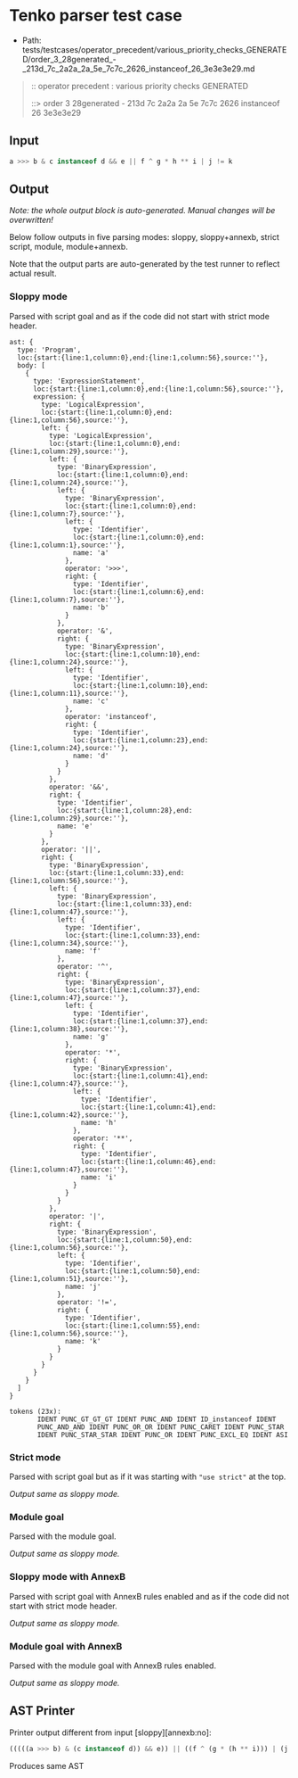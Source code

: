 # Tenko parser test case

- Path: tests/testcases/operator_precedent/various_priority_checks_GENERATED/order_3_28generated_-_213d_7c_2a2a_2a_5e_7c7c_2626_instanceof_26_3e3e3e29.md

> :: operator precedent : various priority checks GENERATED
>
> ::> order 3 28generated - 213d 7c 2a2a 2a 5e 7c7c 2626 instanceof 26 3e3e3e29

## Input

`````js
a >>> b & c instanceof d && e || f ^ g * h ** i | j != k
`````

## Output

_Note: the whole output block is auto-generated. Manual changes will be overwritten!_

Below follow outputs in five parsing modes: sloppy, sloppy+annexb, strict script, module, module+annexb.

Note that the output parts are auto-generated by the test runner to reflect actual result.

### Sloppy mode

Parsed with script goal and as if the code did not start with strict mode header.

`````
ast: {
  type: 'Program',
  loc:{start:{line:1,column:0},end:{line:1,column:56},source:''},
  body: [
    {
      type: 'ExpressionStatement',
      loc:{start:{line:1,column:0},end:{line:1,column:56},source:''},
      expression: {
        type: 'LogicalExpression',
        loc:{start:{line:1,column:0},end:{line:1,column:56},source:''},
        left: {
          type: 'LogicalExpression',
          loc:{start:{line:1,column:0},end:{line:1,column:29},source:''},
          left: {
            type: 'BinaryExpression',
            loc:{start:{line:1,column:0},end:{line:1,column:24},source:''},
            left: {
              type: 'BinaryExpression',
              loc:{start:{line:1,column:0},end:{line:1,column:7},source:''},
              left: {
                type: 'Identifier',
                loc:{start:{line:1,column:0},end:{line:1,column:1},source:''},
                name: 'a'
              },
              operator: '>>>',
              right: {
                type: 'Identifier',
                loc:{start:{line:1,column:6},end:{line:1,column:7},source:''},
                name: 'b'
              }
            },
            operator: '&',
            right: {
              type: 'BinaryExpression',
              loc:{start:{line:1,column:10},end:{line:1,column:24},source:''},
              left: {
                type: 'Identifier',
                loc:{start:{line:1,column:10},end:{line:1,column:11},source:''},
                name: 'c'
              },
              operator: 'instanceof',
              right: {
                type: 'Identifier',
                loc:{start:{line:1,column:23},end:{line:1,column:24},source:''},
                name: 'd'
              }
            }
          },
          operator: '&&',
          right: {
            type: 'Identifier',
            loc:{start:{line:1,column:28},end:{line:1,column:29},source:''},
            name: 'e'
          }
        },
        operator: '||',
        right: {
          type: 'BinaryExpression',
          loc:{start:{line:1,column:33},end:{line:1,column:56},source:''},
          left: {
            type: 'BinaryExpression',
            loc:{start:{line:1,column:33},end:{line:1,column:47},source:''},
            left: {
              type: 'Identifier',
              loc:{start:{line:1,column:33},end:{line:1,column:34},source:''},
              name: 'f'
            },
            operator: '^',
            right: {
              type: 'BinaryExpression',
              loc:{start:{line:1,column:37},end:{line:1,column:47},source:''},
              left: {
                type: 'Identifier',
                loc:{start:{line:1,column:37},end:{line:1,column:38},source:''},
                name: 'g'
              },
              operator: '*',
              right: {
                type: 'BinaryExpression',
                loc:{start:{line:1,column:41},end:{line:1,column:47},source:''},
                left: {
                  type: 'Identifier',
                  loc:{start:{line:1,column:41},end:{line:1,column:42},source:''},
                  name: 'h'
                },
                operator: '**',
                right: {
                  type: 'Identifier',
                  loc:{start:{line:1,column:46},end:{line:1,column:47},source:''},
                  name: 'i'
                }
              }
            }
          },
          operator: '|',
          right: {
            type: 'BinaryExpression',
            loc:{start:{line:1,column:50},end:{line:1,column:56},source:''},
            left: {
              type: 'Identifier',
              loc:{start:{line:1,column:50},end:{line:1,column:51},source:''},
              name: 'j'
            },
            operator: '!=',
            right: {
              type: 'Identifier',
              loc:{start:{line:1,column:55},end:{line:1,column:56},source:''},
              name: 'k'
            }
          }
        }
      }
    }
  ]
}

tokens (23x):
       IDENT PUNC_GT_GT_GT IDENT PUNC_AND IDENT ID_instanceof IDENT
       PUNC_AND_AND IDENT PUNC_OR_OR IDENT PUNC_CARET IDENT PUNC_STAR
       IDENT PUNC_STAR_STAR IDENT PUNC_OR IDENT PUNC_EXCL_EQ IDENT ASI
`````

### Strict mode

Parsed with script goal but as if it was starting with `"use strict"` at the top.

_Output same as sloppy mode._

### Module goal

Parsed with the module goal.

_Output same as sloppy mode._

### Sloppy mode with AnnexB

Parsed with script goal with AnnexB rules enabled and as if the code did not start with strict mode header.

_Output same as sloppy mode._

### Module goal with AnnexB

Parsed with the module goal with AnnexB rules enabled.

_Output same as sloppy mode._

## AST Printer

Printer output different from input [sloppy][annexb:no]:

````js
(((((a >>> b) & (c instanceof d)) && e)) || ((f ^ (g * (h ** i))) | (j != k)));
````

Produces same AST
